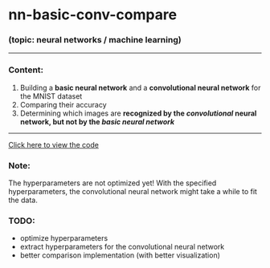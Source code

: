 # nn-basic-conv-compare
### (topic: neural networks / machine learning)
---

### Content:
1. Building a **basic neural network** and a **convolutional neural network** for the MNIST dataset
2. Comparing their accuracy
3. Determining which images are **recognized by the _convolutional_ neural network, but not by the _basic neural network_**
---

[Click here to view the code](./nn-basic-conv-compare.ipynb)

### Note:
The hyperparameters are not optimized yet!
With the specified hyperparameters, the convolutional neural network might take a while to fit the data.

### TODO:
- optimize hyperparameters
- extract hyperparameters for the convolutional neural network
- better comparison implementation (with better visualization)
